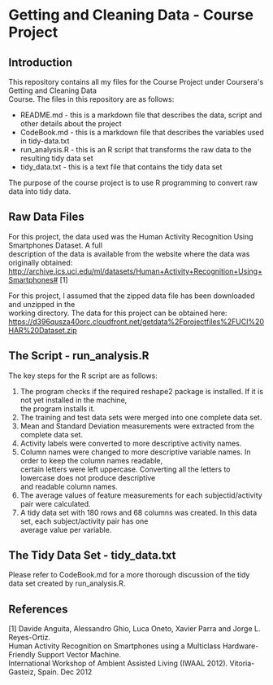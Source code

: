 # Getting and Cleaning Data - Course Project  

## Introduction  

This repository contains all my files for the Course Project under Coursera's Getting and Cleaning Data  
Course. The files in this repository are as follows:  
* README.md - this is a markdown file that describes the data, script and other details about the project    
* CodeBook.md - this is a markdown file that describes the variables used in tidy-data.txt  
* run_analysis.R - this is an R script that transforms the raw data to the resulting tidy data set  
* tidy_data.txt - this is a text file that contains the tidy data set  

The purpose of the course project is to use R programming to convert raw data into tidy data.  

## Raw Data Files   

For this project, the data used was the Human Activity Recognition Using Smartphones Dataset. A full  
description of the data is available from the website where the data was originally obtained:   
http://archive.ics.uci.edu/ml/datasets/Human+Activity+Recognition+Using+Smartphones# [1]     

For this project, I assumed that the zipped data file has been downloaded and unzipped in the   
working directory. The data for this project can be obtained here:  
https://d396qusza40orc.cloudfront.net/getdata%2Fprojectfiles%2FUCI%20HAR%20Dataset.zip  

## The Script - run_analysis.R  

The key steps for the R script are as follows:  

1. The program checks if the required reshape2 package is installed. If it is not yet installed in the machine,  
the program installs it.  
2. The training and test data sets were merged into one complete data set.  
3. Mean and Standard Deviation measurements were extracted from the complete data set.  
4. Activity labels were converted to more descriptive activity names.  
5. Column names were changed to more descriptive variable names. In order to keep the column names readable,   
certain letters were left uppercase. Converting all the letters to lowercase does not produce descriptive  
and readable column names.  
6. The average values of feature measurements for each subjectid/activity pair were calculated.  
7. A tidy data set with 180 rows and 68 columns was created. In this data set, each subject/activity pair has one   
average value per variable.  

## The Tidy Data Set - tidy_data.txt  

Please refer to CodeBook.md for a more thorough discussion of the tidy data set created by run_analysis.R.

## References   
[1] Davide Anguita, Alessandro Ghio, Luca Oneto, Xavier Parra and Jorge L. Reyes-Ortiz.  
Human Activity Recognition on Smartphones using a Multiclass Hardware-Friendly Support Vector Machine.   
International Workshop of Ambient Assisted Living (IWAAL 2012). Vitoria-Gasteiz, Spain. Dec 2012  

